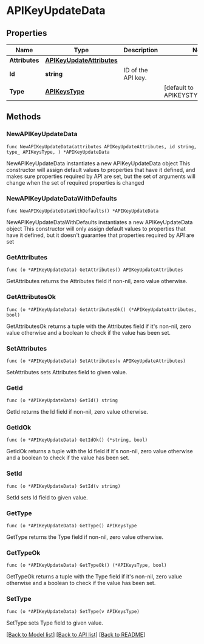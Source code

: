 # APIKeyUpdateData

## Properties

Name | Type | Description | Notes
------------ | ------------- | ------------- | -------------
**Attributes** | [**APIKeyUpdateAttributes**](APIKeyUpdateAttributes.md) |  | 
**Id** | **string** | ID of the API key. | 
**Type** | [**APIKeysType**](APIKeysType.md) |  | [default to APIKEYSTYPE_API_KEYS]

## Methods

### NewAPIKeyUpdateData

`func NewAPIKeyUpdateData(attributes APIKeyUpdateAttributes, id string, type_ APIKeysType, ) *APIKeyUpdateData`

NewAPIKeyUpdateData instantiates a new APIKeyUpdateData object
This constructor will assign default values to properties that have it defined,
and makes sure properties required by API are set, but the set of arguments
will change when the set of required properties is changed

### NewAPIKeyUpdateDataWithDefaults

`func NewAPIKeyUpdateDataWithDefaults() *APIKeyUpdateData`

NewAPIKeyUpdateDataWithDefaults instantiates a new APIKeyUpdateData object
This constructor will only assign default values to properties that have it defined,
but it doesn't guarantee that properties required by API are set

### GetAttributes

`func (o *APIKeyUpdateData) GetAttributes() APIKeyUpdateAttributes`

GetAttributes returns the Attributes field if non-nil, zero value otherwise.

### GetAttributesOk

`func (o *APIKeyUpdateData) GetAttributesOk() (*APIKeyUpdateAttributes, bool)`

GetAttributesOk returns a tuple with the Attributes field if it's non-nil, zero value otherwise
and a boolean to check if the value has been set.

### SetAttributes

`func (o *APIKeyUpdateData) SetAttributes(v APIKeyUpdateAttributes)`

SetAttributes sets Attributes field to given value.


### GetId

`func (o *APIKeyUpdateData) GetId() string`

GetId returns the Id field if non-nil, zero value otherwise.

### GetIdOk

`func (o *APIKeyUpdateData) GetIdOk() (*string, bool)`

GetIdOk returns a tuple with the Id field if it's non-nil, zero value otherwise
and a boolean to check if the value has been set.

### SetId

`func (o *APIKeyUpdateData) SetId(v string)`

SetId sets Id field to given value.


### GetType

`func (o *APIKeyUpdateData) GetType() APIKeysType`

GetType returns the Type field if non-nil, zero value otherwise.

### GetTypeOk

`func (o *APIKeyUpdateData) GetTypeOk() (*APIKeysType, bool)`

GetTypeOk returns a tuple with the Type field if it's non-nil, zero value otherwise
and a boolean to check if the value has been set.

### SetType

`func (o *APIKeyUpdateData) SetType(v APIKeysType)`

SetType sets Type field to given value.



[[Back to Model list]](../README.md#documentation-for-models) [[Back to API list]](../README.md#documentation-for-api-endpoints) [[Back to README]](../README.md)


